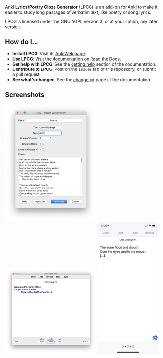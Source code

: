 Anki **Lyrics/Poetry Cloze Generator** (LPCG) is an add-on for [Anki][]
to make it easier to study long passages of verbatim text,
like poetry or song lyrics.

LPCG is licensed under the GNU AGPL version 3,
or at your option, any later version.


## How do I...

* **Install LPCG**: Visit its [AnkiWeb page][awp].
* **Use LPCG**: Visit the [documentation on Read the Docs][doc].
* **Get help with LPCG**: See the [getting help][] section of the documentation.
* **Contribute to LPCG**:
  Post on the `Issues` tab of this repository, or submit a pull request.
* **See what's changed**:
  See the [changelog][] page of the documentation.

[Anki]: https://apps.ankiweb.net
[awp]: https://ankiweb.net/shared/info/2084557901
[doc]: https://ankilpcg.readthedocs.io/en/latest/index.html
[getting help]: https://ankilpcg.readthedocs.io/en/latest/index.html#getting-help
[changelog]: https://ankilpcg.readthedocs.io/en/latest/changes.html


## Screenshots

<img src="docs/screenshots/importing.png" alt="Importing content into LPCG" width=300>
<img src="docs/screenshots/studying.png" alt="Studying on the desktop" width=300>
<img src="docs/screenshots/iphone.jpg" alt="Studying on an iPhone" width=200>
